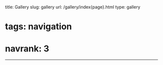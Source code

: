 title: Gallery
slug: gallery
url: /gallery/index{page}.html
type: gallery

# tags: navigation
# navrank: 3

---

